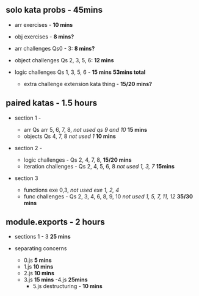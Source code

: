 ## solo kata probs - 45mins

- arr exercises - **10 mins**
- obj exercises - **8 mins?**

- arr challenges Qs0 - 3: **8 mins?**
- object challenges Qs 2, 3, 5, 6: **12 mins**

- logic challenges Qs 1, 3, 5, 6 - **15 mins**
  **53mins total**

  - extra challenge extension kata thing - **15/20 mins?**

## paired katas - 1.5 hours

- section 1 -

  - arr Qs arr 5, 6, 7, 8, _not used qs 9 and 10_ **15 mins**
  - objects Qs 4, 7, 8 _not used 1_ **10 mins**

- section 2 -

  - logic challenges - Qs 2, 4, 7, 8, **15/20 mins**
  - iteration challenges - Qs 2, 4, 5, 6, 8 _not used 1, 3, 7_ **15mins**

- section 3
  - functions exe 0,3, _not used exe 1, 2, 4_
  - func challenges - Qs 2, 3, 4, 6, 8, 9, 10 _not used 1, 5, 7, 11, 12_ **35/30 mins**

## module.exports - 2 hours

- sections 1 - 3 **25 mins**

- separating concerns
  - 0.js **5 mins**
  - 1.js **10 mins**
  - 2.js **10 mins**
  - 3.js **15 mins**
    -4.js **25mins**
    - 5.js destructuring - **10 mins**
